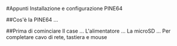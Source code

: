 #Appunti Installazione e configurazione PINE64

##Cos'è la PINE64
...

##Prima di cominciare
Il case ...
L'alimentatore ...
La microSD ...
Per completare cavo di rete, tastiera e mouse

